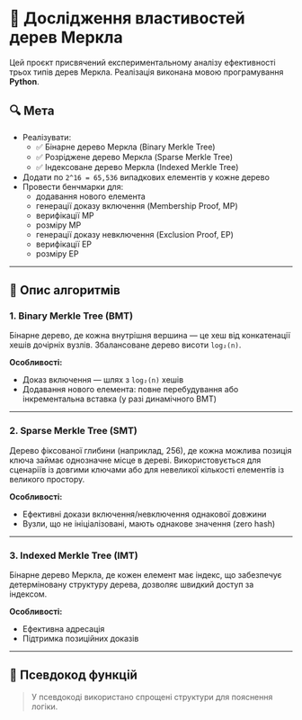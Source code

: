 # 🧪 Дослідження властивостей дерев Меркла

Цей проєкт присвячений експериментальному аналізу ефективності трьох типів дерев Меркла. Реалізація виконана мовою програмування **Python**. 

## 🔍 Мета

- Реалізувати:
  - ✅ Бінарне дерево Меркла (Binary Merkle Tree)
  - ✅ Розріджене дерево Меркла (Sparse Merkle Tree)
  - ✅ Індексоване дерево Меркла (Indexed Merkle Tree)
- Додати по `2^16 = 65,536` випадкових елементів у кожне дерево
- Провести бенчмарки для:
  - додавання нового елемента
  - генерації доказу включення (Membership Proof, MP)
  - верифікації MP
  - розміру MP
  - генерації доказу невключення (Exclusion Proof, EP)
  - верифікації EP
  - розміру EP

---

## 🌳 Опис алгоритмів

### 1. Binary Merkle Tree (BMT)

Бінарне дерево, де кожна внутрішня вершина — це хеш від конкатенації хешів дочірніх вузлів. Збалансоване дерево висоти `log₂(n)`.

**Особливості:**
- Доказ включення — шлях з `log₂(n)` хешів
- Додавання нового елемента: повне перебудування або інкрементальна вставка (у разі динамічного BMT)

---

### 2. Sparse Merkle Tree (SMT)

Дерево фіксованої глибини (наприклад, 256), де кожна можлива позиція ключа займає однозначне місце в дереві. Використовується для сценаріїв із довгими ключами або для невеликої кількості елементів із великого простору.

**Особливості:**
- Ефективні докази включення/невключення однакової довжини
- Вузли, що не ініціалізовані, мають однакове значення (zero hash)

---

### 3. Indexed Merkle Tree (IMT)

Бінарне дерево Меркла, де кожен елемент має індекс, що забезпечує детерміновану структуру дерева, дозволяє швидкий доступ за індексом.

**Особливості:**
- Ефективна адресація
- Підтримка позиційних доказів

---

## 🧠 Псевдокод функцій

> У псевдокоді використано спрощені структури для пояснення логіки.
